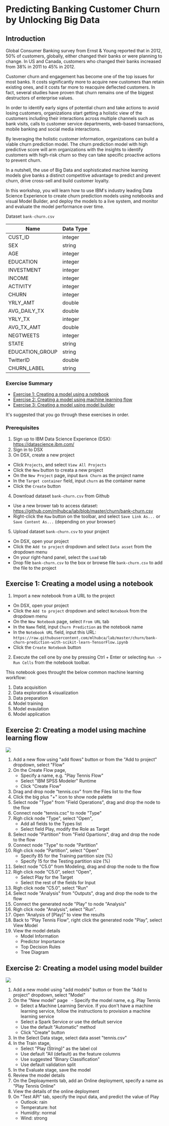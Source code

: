 # Predicting Banking Customer Churn by Unlocking Big Data
 
 ## Introduction
 
Global Consumer Banking survey from Ernst & Young reported that in 2012, 50% of customers, globally, either changed their banks or were planning to change. In US and Canada, customers who changed their banks increased from 38% in 2011 to 45% in 2012.
 
Customer churn and engagement has become one of the top issues for most banks. It costs significantly more to acquire new customers than retain existing ones, and it costs far more to reacquire deflected customers. In fact, several studies have proven that churn remains one of the biggest destructors of enterprise values.
 
In order to identify early signs of potential churn and take actions to avoid losing customers, organizations start getting a holistic view of the customers including their interactions across multiple channels such as bank visits, calls to customer service departments, web-based transactions, mobile banking and social media interactions. 
 
By leveraging the holistic customer information, organizations can build a viable churn prediction model. The churn prediction model with high predictive score will arm organizations with the insights to identify customers with high-risk churn so they can take specific proactive actions to prevent churn.
 
In a nutshell, the use of Big Data and sophisticated machine learning models give banks a distinct competitive advantage to predict and prevent churn, drive cross-sell and build customer loyalty.
 
In this workshop, you will learn how to use IBM's industry leading Data Science Experience to create churn prediction models using notebooks and visual Model Builder, and deploy the models to a live system, and monitor and evaluate the model performance over time. 

Dataset `bank-churn.csv`

| Name | Data Type|
|------|----------|
| CUST_ID | integer |
| SEX |  string |
| AGE |  integer|
| EDUCATION |  integer |
| INVESTMENT |  integer |
| INCOME |  integer |
| ACTIVITY |  integer |
| CHURN |  integer |
| YRLY_AMT |  double |
| AVG_DAILY_TX |  double |
| YRLY_TX |  integer |
| AVG_TX_AMT |  double |
| NEGTWEETS |  integer |
| STATE |  string |
| EDUCATION_GROUP |  string |
| TwitterID |  double |
| CHURN_LABEL |  string |


### Exercise Summary

- [Exercise 1: Creating a model using a notebook](https://github.com/mlhubca/lab/blob/master/bank-churn/Readme.md#exercise-1-creating-a-model-using-a-notebook)
- [Exercise 2: Creating a model using machine learning flow](https://github.com/mlhubca/lab/blob/master/bank-churn/Readme.md#exercise-2-creating-a-model-using-machine-learning-flow)
- [Exercise 3: Creating a model using model builder](https://github.com/mlhubca/lab/blob/master/bank-churn/Readme.md#exercise-3-creating-a-model-using-model-builder)

It's suggested that you go through these exercises in order.

### Prerequisites

1. Sign up to IBM Data Science Experience (DSX): https://datascience.ibm.com/
2. Sign in to DSX
3. On DSX, create a new project
  - Click `Projects`, and select `View All Projects`
  - Click the `New` button to creata a new project
  - On the `New Project` page, input `Bank Churn` as the project name
  - In the `Target container` field, input `churn` as the container name
  - Click the `Create` button
4. Download dataset `bank-churn.csv` from Github
  - Use a new brower tab to access dataset: https://github.com/mlhubca/lab/blob/master/churn/bank-churn.csv
  - Right-click the `Raw` button on the toolbar, and select `Save Link As...` or `Save Content As...` (depending on your browser)
5. Upload dataset `bank-churn.csv` to your project
  - On DSX, open your project
  - Click the `Add to project` dropdown and select `Data asset` from the dropdown menu
  - On your right-hand panel, select the `Load` tab
  - Drop file `bank-churn.csv` to the box or browse file `bank-churn.csv` to add the file to the project


## Exercise 1: Creating a model using a notebook
  
1. Import a new notebook from a URL to the project
  - On DSX, open your project
  - Click the `Add to project` dropdown and select `Notebook` from the dropdown menu
  - On the `New Notebook` page, select `From URL` tab
  - In the `Name` field, input `Churn Prediction` as the notebook name
  - In the `Notebook URL` field, input this URL: `https://raw.githubusercontent.com/mlhubca/lab/master/churn/bank-churn-prediction-with-scikit-learn-TensorFlow.ipynb`
  - Click the `Create Notebook` button
  
2. Execute the cell one by one by pressing Ctrl + Enter or selecting `Run -> Run Cells` from the notebook toolbar.

This notebook goes throught the below common machine learning workflow:

1) Data acquisition
2) Data exploration & visualization
3) Data preparation
4) Model training
5) Model evaulation
6) Model application

## Exercise 2: Creating a model using machine learning flow

![](https://github.com/mlhubca/lab/blob/master/tennis/images/PlayTennisFlow.png)

1) Add a new flow using "add flows" button or from the "Add to project" dropdown, select "Flow"
2) On the Create Flow page,
    - Specify a name, e.g. "Play Tennis Flow"
    - Select "IBM SPSS Modeler" Runtime
    - Click "Create Flow"
3) Drag and drop node "tennis.csv" from the Files list to the flow
4) Click the big plus "+" icon to show node palette
5) Select node "Type" from "Field Operations", drag and drop the node to the flow
6) Connect node "tennis.csc" to node "Type"
7) Righ click node "Type", select "Open",
    - Add all fields to the Types list
    - Select field Play, modify the Role as Target
8) Select node "Partition" from "Field Opartions", drag and drop the node to the flow
9) Connect node "Type" to node "Partition"
10) Righ click node "Partition", select "Open" 
    - Specify 85 for the Training partition size (%)
    - Specify 15 for the Testing partition size (%)
11) Select node "C5.0" from Modeling, drag and drop the node to the flow
12) Righ click node "C5.0", select "Open",
    - Select Play for the Target
    - Select the rest of the fields for Input
13) Righ click node "C5.0", select "Run"
14) Select node "Analysis" from "Outputs", drag and drop the node to the flow
15) Connect the generated node "Play" to node "Analysis"
16) Righ click node "Analysis", select "Run".
17) Open "Analysis of [Play]" to view the results
18) Back to "Play Tennis Flow", right click the generated node "Play", select View Model
19) View the model details
    - Model Information
    - Predictor Importance
    - Top Decision Rules
    - Tree Diagram

## Exercise 2: Creating a model using model builder

![](https://github.com/mlhubca/lab/blob/master/tennis/images/ModelBuilder.png)

1) Add a new model using "add models" button or from the "Add to project" dropdown, select "Model"
2) On the "New model" page
    - Specify the model name, e.g. Play Tennis
    - Select a Machine Learning Service. If you don't have a machine learning service, follow the instructions to provision a machine learning service
     - Select a Spark Service or use the default service
     - Use the default "Automatic" method
     - Click "Create" button
3) In the Select Data stage, select data asset "tennis.csv"
4) In the Train stage, 
     - Select "Play (String)" as the label col
     - Use default "All (default) as the feature columns
     - Use suggested "Binary Classification"
     - Use default validation split
5) In the Evaluate stage, save the model
6) Review the model details
7) On the Deploayments tab, add an Online deployment, specify a name as "Play Tennis Online"
8) View the details of the online deployment
9) On "Test API" tab, specify the input data, and predict the value of Play
     - Outlook: rain
     - Temperature: hot
     - Humidity: normal
     - Wind: strong

